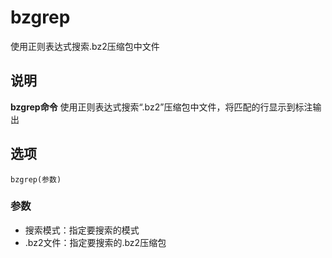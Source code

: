 bzgrep
===

使用正则表达式搜索.bz2压缩包中文件

## 说明

**bzgrep命令** 使用正则表达式搜索“.bz2”压缩包中文件，将匹配的行显示到标注输出

## 选项

```
bzgrep(参数)
```

### 参数  

*   搜索模式：指定要搜索的模式
*   .bz2文件：指定要搜索的.bz2压缩包


